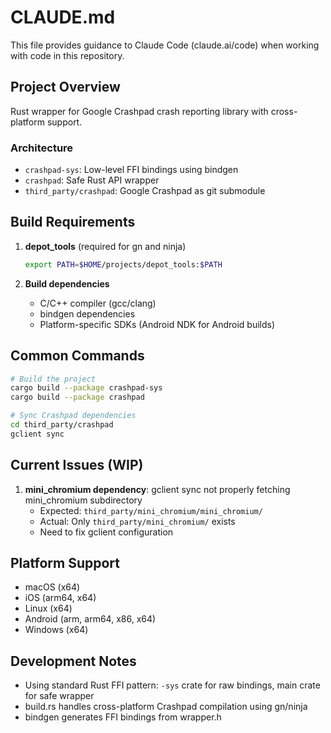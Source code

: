 # CLAUDE.md

This file provides guidance to Claude Code (claude.ai/code) when working with code in this repository.

## Project Overview

Rust wrapper for Google Crashpad crash reporting library with cross-platform support.

### Architecture
- `crashpad-sys`: Low-level FFI bindings using bindgen
- `crashpad`: Safe Rust API wrapper
- `third_party/crashpad`: Google Crashpad as git submodule

## Build Requirements

1. **depot_tools** (required for gn and ninja)
   ```bash
   export PATH=$HOME/projects/depot_tools:$PATH
   ```

2. **Build dependencies**
   - C/C++ compiler (gcc/clang)
   - bindgen dependencies
   - Platform-specific SDKs (Android NDK for Android builds)

## Common Commands

```bash
# Build the project
cargo build --package crashpad-sys
cargo build --package crashpad

# Sync Crashpad dependencies
cd third_party/crashpad
gclient sync
```

## Current Issues (WIP)

1. **mini_chromium dependency**: gclient sync not properly fetching mini_chromium subdirectory
   - Expected: `third_party/mini_chromium/mini_chromium/`
   - Actual: Only `third_party/mini_chromium/` exists
   - Need to fix gclient configuration

## Platform Support

- macOS (x64)
- iOS (arm64, x64)
- Linux (x64)
- Android (arm, arm64, x86, x64)
- Windows (x64)

## Development Notes

- Using standard Rust FFI pattern: `-sys` crate for raw bindings, main crate for safe wrapper
- build.rs handles cross-platform Crashpad compilation using gn/ninja
- bindgen generates FFI bindings from wrapper.h
